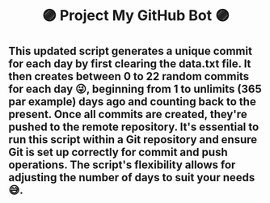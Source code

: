 # <div align="center">🟣 Project My GitHub Bot 🟣</div>

## This updated script generates a unique commit for each day by first clearing the data.txt file. It then creates between 0 to 22 random commits for each day 😜, beginning from 1 to unlimits (365 par example) days ago and counting back to the present. Once all commits are created, they're pushed to the remote repository. It's essential to run this script within a Git repository and ensure Git is set up correctly for commit and push operations. The script's flexibility allows for adjusting the number of days to suit your needs 😅.

